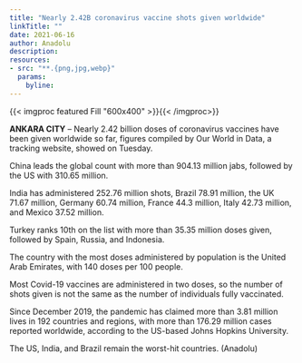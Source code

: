 ```yaml
---
title: "Nearly 2.42B coronavirus vaccine shots given worldwide"
linkTitle: ""
date: 2021-06-16
author: Anadolu
description:
resources:
- src: "**.{png,jpg,webp}"
  params:
    byline: 
---
```

{{< imgproc featured Fill "600x400" >}}{{< /imgproc>}}

**ANKARA CITY** –  Nearly 2.42 billion doses of coronavirus vaccines have been given worldwide so far, figures compiled by Our World in Data, a tracking website, showed on Tuesday.

China leads the global count with more than 904.13 million jabs, followed by the US with 310.65 million.

India has administered 252.76 million shots, Brazil 78.91 million, the UK 71.67 million, Germany 60.74 million, France 44.3 million, Italy 42.73 million, and Mexico 37.52 million.

Turkey ranks 10th on the list with more than 35.35 million doses given, followed by Spain, Russia, and Indonesia.

The country with the most doses administered by population is the United Arab Emirates, with 140 doses per 100 people.

Most Covid-19 vaccines are administered in two doses, so the number of shots given is not the same as the number of individuals fully vaccinated.

Since December 2019, the pandemic has claimed more than 3.81 million lives in 192 countries and regions, with more than 176.29 million cases reported worldwide, according to the US-based Johns Hopkins University.

The US, India, and Brazil remain the worst-hit countries. (Anadolu)